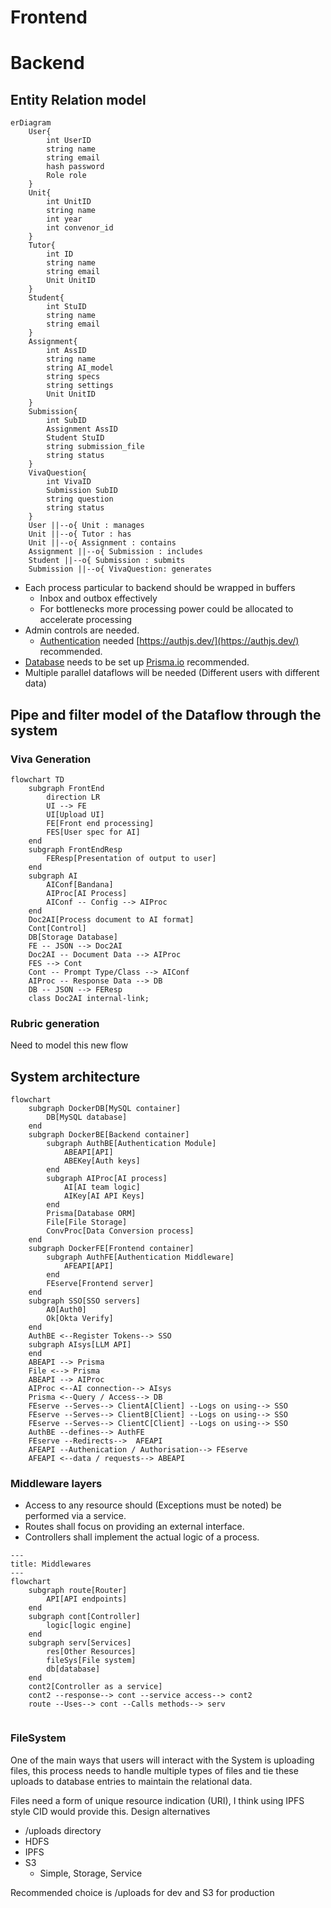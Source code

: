 # Frontend

# Backend

## Entity Relation model

```mermaid
erDiagram
	User{
		int UserID
		string name
		string email
		hash password
		Role role
	}
	Unit{
		int UnitID
		string name
		int year
		int convenor_id
	}
	Tutor{
		int ID
		string name
		string email
		Unit UnitID
	}
	Student{
		int StuID
		string name
		string email
	}
	Assignment{
		int AssID
		string name
		string AI_model
		string specs
		string settings
		Unit UnitID
	}
	Submission{
		int SubID
		Assignment AssID
		Student StuID
		string submission_file
		string status
	}
	VivaQuestion{
		int VivaID
		Submission SubID
		string question
		string status
	}
	User ||--o{ Unit : manages
	Unit ||--o{ Tutor : has
	Unit ||--o{ Assignment : contains
	Assignment ||--o{ Submission : includes
	Student ||--o{ Submission : submits
	Submission ||--o{ VivaQuestion: generates
```


- Each process particular to backend should be wrapped in buffers
	- Inbox and outbox effectively
	- For bottlenecks more processing power could be allocated to accelerate processing
- Admin controls are needed.
	- [Authentication](Authentication.md) needed [https://authjs.dev/](https://authjs.dev/) recommended.
- [Database](Database.md) needs to be set up [Prisma.io](https://www.prisma.io/) recommended.
- Multiple parallel dataflows will be needed (Different users with different data)

## Pipe and filter model of the Dataflow through the system
### Viva Generation
```mermaid
flowchart TD
	subgraph FrontEnd
		direction LR
		UI --> FE
		UI[Upload UI]
		FE[Front end processing]
		FES[User spec for AI]
	end
	subgraph FrontEndResp
		FEResp[Presentation of output to user]
	end
	subgraph AI
		AIConf[Bandana]
		AIProc[AI Process]
		AIConf -- Config --> AIProc
	end
	Doc2AI[Process document to AI format]
	Cont[Control]
	DB[Storage Database]
	FE -- JSON --> Doc2AI
	Doc2AI -- Document Data --> AIProc
	FES --> Cont
	Cont -- Prompt Type/Class --> AIConf
	AIProc -- Response Data --> DB
	DB -- JSON --> FEResp
	class Doc2AI internal-link;
```

### Rubric generation
Need to model this new flow

## System architecture

```mermaid
flowchart
	subgraph DockerDB[MySQL container]
		DB[MySQL database]
	end
	subgraph DockerBE[Backend container]
		subgraph AuthBE[Authentication Module]
			ABEAPI[API]
			ABEKey[Auth keys]
		end
		subgraph AIProc[AI process]
			AI[AI team logic]
			AIKey[AI API Keys]
		end
		Prisma[Database ORM]
		File[File Storage]
		ConvProc[Data Conversion process]
	end
	subgraph DockerFE[Frontend container]
		subgraph AuthFE[Authentication Middleware]
			AFEAPI[API]
		end
		FEserve[Frontend server]
	end
	subgraph SSO[SSO servers]
		A0[Auth0]
		Ok[Okta Verify]
	end
	AuthBE <--Register Tokens--> SSO
	subgraph AIsys[LLM API]
	end
	ABEAPI --> Prisma
	File <--> Prisma
	ABEAPI --> AIProc
	AIProc <--AI connection--> AIsys
	Prisma <--Query / Access--> DB
	FEserve --Serves--> ClientA[Client] --Logs on using--> SSO
	FEserve --Serves--> ClientB[Client] --Logs on using--> SSO
	FEserve --Serves--> ClientC[Client] --Logs on using--> SSO
	AuthBE --defines--> AuthFE
	FEserve --Redirects-->  AFEAPI
	AFEAPI --Authenication / Authorisation--> FEserve
	AFEAPI <--data / requests--> ABEAPI
```

### Middleware layers
- Access to any resource should (Exceptions must be noted) be performed via a service.
- Routes shall focus on providing an external interface.
- Controllers shall implement the actual logic of a process.

```mermaid
---
title: Middlewares
---
flowchart
	subgraph route[Router]
		API[API endpoints]
	end
	subgraph cont[Controller]
		logic[logic engine]
	end
	subgraph serv[Services]
		res[Other Resources]
		fileSys[File system]
		db[database]
	end
	cont2[Controller as a service]
	cont2 --response--> cont --service access--> cont2
	route --Uses--> cont --Calls methods--> serv
	
```

### FileSystem
One of the main ways that users will interact with the System is uploading files, this process needs to handle multiple types of files and tie these uploads to database entries to maintain the relational data. 

Files need a form of unique resource indication (URI), I think using IPFS style CID would provide this.
Design alternatives
- /uploads directory
- HDFS
- IPFS
- S3
  - Simple, Storage, Service

Recommended choice is /uploads for dev and S3 for production
